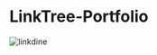 # LinkTree-Portfolio
![linkdine](https://github.com/Siddiquiweb/About-Me-Portfolio/assets/157453608/415d44cd-fbb2-4c60-a2fe-3ab09354b5f3)
